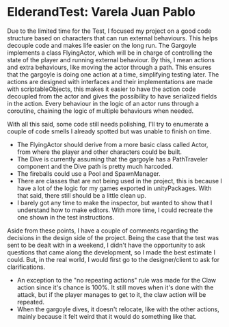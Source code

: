 # ElderandTest: Varela Juan Pablo
 
Due to the limited time for the Test, I focused my project on a good code structure based on characters that can run external behaviours. This helps decouple code and makes life easier on the long run.
The Gargoyle implements a class FlyingActor, which will be in charge of controlling the state of the player and running external behaviour. By this, I mean actions and extra behaviours, like moving the actor through a path. This ensures that the gargoyle is doing one action at a time, simplifying testing later.
The actions are designed with interfaces and their implementations are made with scriptableObjects, this makes it easier to have the action code decoupled from the actor and gives the possibility to have serialized fields in the action. Every behaviour in the logic of an actor runs through a coroutine, chaining the logic of multiple behaviours when needed.

With all this said, some code still needs polishing, I'll try to enumerate a couple of code smells I already spotted but was unable to finish on time.
- The FlyingActor should derive from a more basic class called Actor, from where the player and other characters could be built.
- The Dive is currently assuming that the gargoyle has a PathTraveler component and the Dive path is pretty much harcoded.
- The fireballs could use a Pool and SpawnManager.
- There are classes that are not being used in the project, this is because I have a lot of the logic for my games exported in unityPackages. With that said, there still should be a little clean up.
- I barely got any time to make the inspector, but wanted to show that I understand how to make editors. With more time, I could recreate the one shown in the test instructions.

Aside from these points, I have a couple of comments regarding the decisions in the design side of the project.
Being the case that the test was sent to be dealt with in a weekend, I didn't have the opportunity to ask questions that came along the development, so I made the best estimate I could. But, in the real world, I would first go to the designer/client to ask for clarifications.
- An exception to the "no repeating actions" rule was made for the Claw action since it's chance is 100%. It still moves when it's done with the attack, but if the player manages to get to it, the claw action will be repeated.
- When the gargoyle dives, it doesn't relocate, like with the other actions, mainly because it felt weird that it would do something like that.
